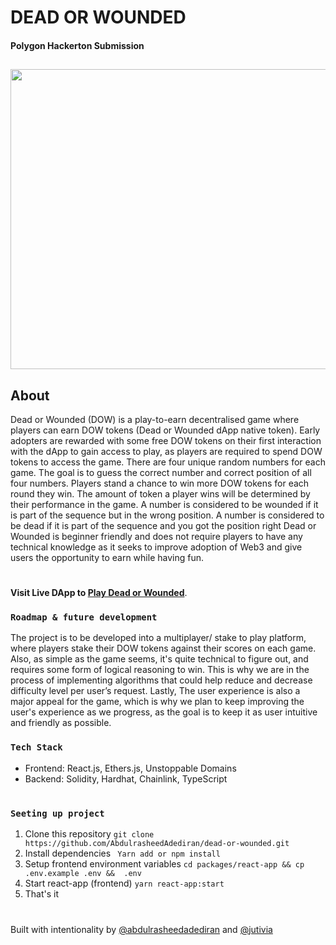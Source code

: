 # **DEAD OR WOUNDED**
#### Polygon Hackerton Submission
##

<img src="https://github.com/AbdulrasheedAdediran/dow-dApp-frontend/blob/main/src/components/assets/DOW_LandingPage.png" width="768" height="480">

## About

Dead or Wounded (DOW) is a play-to-earn decentralised game where players can earn DOW tokens (Dead or Wounded dApp native token).
Early adopters are rewarded with some free DOW tokens on their first interaction with the dApp to gain access to play, as players are required to spend DOW tokens to access the game.
There are four unique random numbers for each game. The goal is to guess the correct number and correct position of all four numbers.
Players stand a chance to win more DOW tokens for each round they win. The amount of token a player wins will be determined by their performance in the game.
A number is considered to be wounded if it is part of the sequence but in the wrong position.
A number is considered to be dead if it is part of the sequence and you got the position right
Dead or Wounded is beginner friendly and does not require players to have any technical knowledge as it seeks to improve adoption of Web3 and give users the opportunity to earn while having fun.

#
**Visit Live DApp to [Play Dead or Wounded](https://deadorwounded.io)**.


### **`Roadmap & future development`**
The project is to be developed into a multiplayer/ stake to play platform, where players stake their DOW tokens against their scores on each game.
Also, as simple as the game seems, it's quite technical to figure out, and requires some form of logical reasoning to win. This is why we are in the process of implementing algorithms that could help reduce and decrease difficulty level per user’s request.
Lastly, The user experience is also a major appeal for the game, which is why we plan to keep improving the user's experience as we progress, as the goal is to keep it as user intuitive and friendly as possible.
### **`Tech Stack`**

* Frontend: React.js, Ethers.js, Unstoppable Domains
* Backend: Solidity, Hardhat, Chainlink, TypeScript

#
### **`Seeting up project`**
1. Clone this repository
      `git clone https://github.com/AbdulrasheedAdediran/dead-or-wounded.git`
2. Install dependencies
  ` Yarn add or npm install`
3. Setup frontend environment variables
  `cd packages/react-app && cp .env.example .env &&  .env`
4. Start react-app (frontend)
  `yarn react-app:start`
5. That's it

# 
Built with intentionality by [@abdulrasheedadediran](https://github.com/AbdulrasheedAdediran) and [@jutivia](https://github.com/jutivia)
